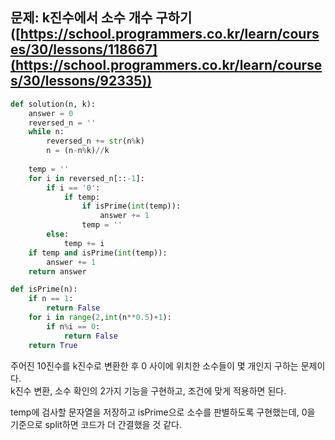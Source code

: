 ## 문제: k진수에서 소수 개수 구하기 ([https://school.programmers.co.kr/learn/courses/30/lessons/118667](https://school.programmers.co.kr/learn/courses/30/lessons/92335))  
  
```python
def solution(n, k):
    answer = 0
    reversed_n = ''
    while n:
        reversed_n += str(n%k)
        n = (n-n%k)//k
    
    temp = ''
    for i in reversed_n[::-1]:
        if i == '0':
            if temp:
                if isPrime(int(temp)):
                    answer += 1
                temp = ''
        else:
            temp += i
    if temp and isPrime(int(temp)):
        answer += 1
    return answer

def isPrime(n):
    if n == 1:
        return False
    for i in range(2,int(n**0.5)+1):
        if n%i == 0:
            return False
    return True
   ```

주어진 10진수를 k진수로 변환한 후 0 사이에 위치한 소수들이 몇 개인지 구하는 문제이다.  
k진수 변환, 소수 확인의 2가지 기능을 구현하고, 조건에 맞게 적용하면 된다.  

temp에 검사할 문자열을 저장하고 isPrime으로 소수를 판별하도록 구현했는데, 0을 기준으로 split하면 코드가 더 간결했을 것 같다.  
